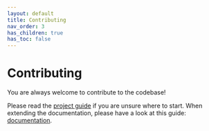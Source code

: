 ```yaml
---
layout: default
title: Contributing
nav_order: 3
has_children: true
has_toc: false
---
```


# Contributing

You are always welcome to contribute to the codebase!

Please read the [project guide](/contributing/project-guide) if you are unsure where to start.
When extending the documentation, please have a look at this guide: [documentation](/contributing/documentation).
